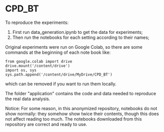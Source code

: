 # CPD_BT
To reproduce the experiments:

1. First run data_generation.ipynb to get the data for experiments;
2. Then run the notebooks for each setting according to their names;

Original experiments were run on Google Colab, so there are some commands at the beginning of each note book like:

```
from google.colab import drive
drive.mount('/content/drive')
import os, sys
sys.path.append('/content/drive/MyDrive/CPD_BT')
```

which can be removed if you want to run them locally.

The folder "application" contains the code and data needed to reproduce the real data analysis.

Notice: For some reason, in this anonymized repository, notebooks do not show normally: they somehow show twice their contents, though this does not affect reading too much. The notebooks downloaded from this repository are correct and ready to use.
